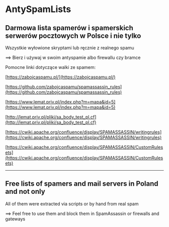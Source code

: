 # AntySpamLists
## Darmowa lista spamerów i spamerskich serwerów pocztowych w Polsce i nie tylko

Wszystkie wyłowione skryptami lub ręcznie z realnego spamu

==> Bierz i używaj w swoim antyspamie albo firewallu czy bramce

Pomocne linki dotyczące walki ze spamem:

[https://zabojcaspamu.pl/](https://zabojcaspamu.pl/)

[https://github.com/zabojcaspamu/spamassassin_rules](https://github.com/zabojcaspamu/spamassassin_rules)

[https://www.lemat.priv.pl/index.php?m=mapa&id=5](https://www.lemat.priv.pl/index.php?m=mapa&id=5)

[http://lemat.priv.pl/pliki/sa_body_test_pl.cf](http://lemat.priv.pl/pliki/sa_body_test_pl.cf)


[https://cwiki.apache.org/confluence/display/SPAMASSASSIN/writingrules](https://cwiki.apache.org/confluence/display/SPAMASSASSIN/writingrules)

[https://cwiki.apache.org/confluence/display/SPAMASSASSIN/CustomRulesets](https://cwiki.apache.org/confluence/display/SPAMASSASSIN/CustomRulesets)


--------------------------------------------
## Free lists of spamers and mail servers in Poland and not only

All of them were extracted via scripts or by hand from real spam

==> Feel free to use them and block them in SpamAssassin or firewalls and gateways

